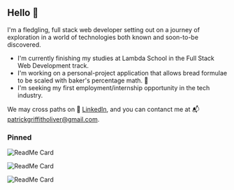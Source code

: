 ## Hello 👋

I'm a fledgling, full stack web developer setting out on a journey of exploration in a world of technologies both known and soon-to-be discovered. 

  * I'm currently finishing my studies at Lambda School in the Full Stack Web Development track. 
  * I'm working on a personal-project application that allows bread formulae to be scaled with baker's percentage math. 🍞
  * I'm seeking my first employment/internship opportunity in the tech industry. 

We may cross paths on 🔗 [LinkedIn](https://www.linkedin.com/in/patrick-g-oliver/), and you can contanct me at 📬 <patrickgriffitholiver@gmail.com>.

### Pinned

![ReadMe Card](https://github-readme-stats.vercel.app/api/pin/?username=Buildweek-Secret-Family-Recipes-Michael&repo=frontend)

![ReadMe Card](https://github-readme-stats.vercel.app/api/pin/?username=Build-Week-Potluck-Organizer&repo=back-end)

![ReadMe Card](https://github-readme-stats.vercel.app/api/pin/?username=Lambda-School-Labs&repo=story-squad-fe)

